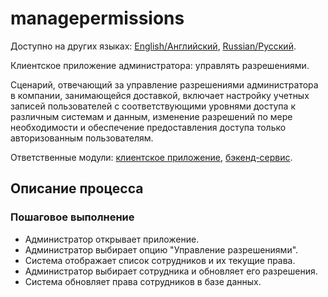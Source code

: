 # managepermissions

Доступно на других языках: [English/Английский](managepermissions.md), [Russian/Русский](managepermissions.ru.md). 

Клиентское приложение администратора: управлять разрешениями.

Сценарий, отвечающий за управление разрешениями администратора в компании, занимающейся доставкой, включает настройку учетных записей пользователей с соответствующими уровнями доступа к различным системам и данным, изменение разрешений по мере необходимости и обеспечение предоставления доступа только авторизованным пользователям.

Ответственные модули: [клиентское приложение](../../frontend/adminclient.md), [бэкенд-сервис](../../backend/adminbackend.md).

## Описание процесса

### Пошаговое выполнение

- Администратор открывает приложение.
- Администратор выбирает опцию "Управление разрешениями".
- Система отображает список сотрудников и их текущие права.
- Администратор выбирает сотрудника и обновляет его разрешения.
- Система обновляет права сотрудников в базе данных.
